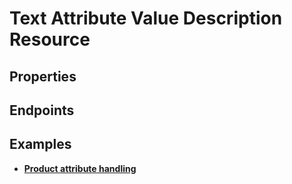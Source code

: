 # Text Attribute Value Description Resource

## Properties

<ResourceProperties :resource="'text_attribute_value_description'" :lang="'en'"/>

## Endpoints

[//]: <> (GET ENDPOINT)
<ResourceEndpoint :resource="'text_attribute_value_description'" :endpoint="'get'" :lang="'en'">

<template v-slot:responseJSON>

<<< @/docs/fixtures/api/text_attribute_value_description/response/json/get_id.json

</template>

<template v-slot:responseXML>

<<< @/docs/fixtures/api/text_attribute_value_description/response/xml/get_id.xml

</template>

</ResourceEndpoint>

[//]: <> (GETCOLLECTION ENDPOINT)
<ResourceEndpoint :resource="'text_attribute_value_description'" :endpoint="'getCollection'" :lang="'en'">

<template v-slot:responseJSON>

<<< @/docs/fixtures/api/text_attribute_value_description/response/json/get_page.json

</template>

<template v-slot:responseXML>

<<< @/docs/fixtures/api/text_attribute_value_description/response/xml/get_page.xml

</template>

</ResourceEndpoint>

[//]: <> (POST ENDPOINT)
<ResourceEndpoint :resource="'text_attribute_value_description'" :endpoint="'post'" :lang="'en'">

<template v-slot:request>

<<< @/docs/fixtures/api/text_attribute_value_description/request/post.json

</template>

<template v-slot:responseJSON>

<<< @/docs/fixtures/api/text_attribute_value_description/response/json/get_id.json

</template>

<template v-slot:responseXML>

<<< @/docs/fixtures/api/text_attribute_value_description/response/xml/get_id.xml

</template>

</ResourceEndpoint>

[//]: <> (PUT ENDPOINT)
<ResourceEndpoint :resource="'text_attribute_value_description'" :endpoint="'put'" :lang="'en'">

<template v-slot:request>

<<< @/docs/fixtures/api/text_attribute_value_description/request/put.json

</template>

<template v-slot:responseJSON>

<<< @/docs/fixtures/api/text_attribute_value_description/response/json/get_id.json

</template>

<template v-slot:responseXML>

<<< @/docs/fixtures/api/text_attribute_value_description/response/xml/get_id.xml

</template>

</ResourceEndpoint>

[//]: <> (DELETE ENDPOINT)
<ResourceEndpoint :resource="'text_attribute_value_description'" :endpoint="'delete'" :lang="'en'"/>

## Examples
- [**Product attribute handling**](../development/api-examples/08_product_attribute_handling.md)
